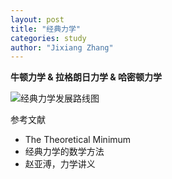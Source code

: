 ```yaml
---
layout: post
title: "经典力学"
categories: study
author: "Jixiang Zhang"
---
```


**牛顿力学 & 拉格朗日力学 & 哈密顿力学**

![经典力学发展路线图](https://i.loli.net/2019/12/09/T3H8dLzWE6nNcyt.jpg)

参考文献

- The Theoretical Minimum
- 经典力学的数学方法
- 赵亚溥，力学讲义
